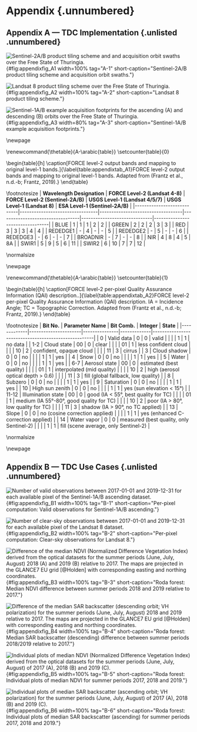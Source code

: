 # Appendix {.unnumbered}

## **Appendix A — TDC Implementation** {.unlisted .unnumbered}

![Sentinel-2A/B product tiling scheme and and acquisition orbit swaths over the Free State of Thuringia.](source/figures/10_appendix_1__tiling_s2.png){#fig:appendixfig_A1 width=100% tag="A-1" short-caption="Sentinel-2A/B product tiling scheme and acquisition orbit swaths."}

![Landsat 8 product tiling scheme over the Free State of Thuringia.](source/figures/10_appendix_2__tiling_l8.png){#fig:appendixfig_A2 width=100% tag="A-2" short-caption="Landsat 8 product tiling scheme."}

![Sentinel-1A/B example acquisition footprints for the ascending (A) and descending (B) orbits over the Free State of Thuringia.](source/figures/10_appendix_3__sar_footprints.png){#fig:appendixfig_A3 width=80% tag="A-3" short-caption="Sentinel-1A/B example acquisition footprints."}

\newpage

\renewcommand{\thetable}{A-\arabic{table}}
\setcounter{table}{0}

\begin{table}[h]
\caption[FORCE level-2 output bands and mapping to original level-1 bands.]{\label{table:appendixtab_A1}FORCE level-2 output bands and mapping to original level-1 bands. Adapted from (Frantz et al., n.d.-b; Frantz, 2019).}
\end{table}

\footnotesize
| **Wavelength Designation** | **FORCE Level-2 (Landsat 4-8)** | **FORCE Level-2 (Sentinel-2A/B)** | **USGS Level-1 (Landsat 4/5/7)** | **USGS Level-1 (Landsat 8)** | **ESA Level-1 (Sentinel-2A/B)** |
|----------------------------|---------------------------------|-----------------------------------|----------------------------------|------------------------------|---------------------------------|
| BLUE                       | 1                               | 1                                 | 1                                | 2                            | 2                               |
| GREEN                      | 2                               | 2                                 | 2                                | 3                            | 3                               |
| RED                        | 3                               | 3                                 | 3                                | 4                            | 4                               |
| REDEDGE1                   | -                               | 4                                 | -                                | -                            | 5                               |
| REDEDGE2                   | -                               | 5                                 | -                                | -                            | 6                               |
| REDEDGE3                   | -                               | 6                                 | -                                | -                            | 7                               |
| BROADNIR                   | -                               | 7                                 | -                                | -                            | 8                               |
| NIR                        | 4                               | 8                                 | 4                                | 5                            | 8A                              |
| SWIR1                      | 5                               | 9                                 | 5                                | 6                            | 11                              |
| SWIR2                      | 6                               | 10                                | 7                                | 7                            | 12                              |

\normalsize


\newpage

\renewcommand{\thetable}{A-\arabic{table}}
\setcounter{table}{1}

\begin{table}[h]
\caption[FORCE level-2 per-pixel Quality Assurance Information (QAI) description..]{\label{table:appendixtab_A2}FORCE level-2 per-pixel Quality Assurance Information (QAI) description. IA = Incidence Angle; TC = Topographic Correction. Adapted from (Frantz et al., n.d.-b; Frantz, 2019).}
\end{table}

\footnotesize
| **Bit No.** | **Parameter Name**   | **Bit Comb.** | **Integer** | **State**                                           |
|-------------|----------------------|---------------|-------------|-----------------------------------------------------|
| 0           | Valid data           | 0             | 0           | valid                                               |
|             |                      | 1             | 1           | no data                                             |
| 1-2         | Cloud state          | 00            | 0           | clear                                               |
|             |                      | 01            | 1           | less confident cloud                                |
|             |                      | 10            | 2           | confident, opaque cloud                             |
|             |                      | 11            | 3           | cirrus                                              |
| 3           | Cloud shadow         | 0             | 0           | no                                                  |
|             |                      | 1             | 1           | yes                                                 |
| 4           | Snow                 | 0             | 0           | no                                                  |
|             |                      | 1             | 1           | yes                                                 |
| 5           | Water                | 0             | 0           | no                                                  |
|             |                      | 1             | 1           | yes                                                 |
| 6-7         | Aerosol state        | 00            | 0           | estimated (best quality)                            |
|             |                      | 01            | 1           | interpolated (mid quality)                          |
|             |                      | 10            | 2           | high (aerosol optical depth > 0.6)                  |
|             |                      | 11            | 3           | fill (global fallback, low quality)                 |
| 8           | Subzero              | 0             | 0           | no                                                  |
|             |                      | 1             | 1           | yes                                                 |
| 9           | Saturation           | 0             | 0           | no                                                  |
|             |                      | 1             | 1           | yes                                                 |
| 10          | High sun zenith      | 0             | 0           | no                                                  |
|             |                      | 1             | 1           | yes (sun elevation < 15°)                           |
| 11-12       | Illumination state   | 00            | 0           | good (IA < 55°, best quality for TC)                |
|             |                      | 01            | 1           | medium (IA 55°-80°, good quality for TC)            |
|             |                      | 10            | 2           | poor (IA > 80°, low quality for TC)                 |
|             |                      | 11            | 3           | shadow (IA > 90°, no TC applied)                    |
| 13          | Slope                | 0             | 0           | no (cosine correction applied)                      |
|             |                      | 1             | 1           | yes (enhanced C-correction applied)                 |
| 14          | Water vapor          | 0             | 0           | measured (best quality, only Sentinel-2)            |
|             |                      | 1             | 1           | fill (scene average, only Sentinel-2)               |

\normalsize

\newpage
## **Appendix B — TDC Use Cases** {.unlisted .unnumbered}

![Number of valid observations between 2017-01-01 and 2019-12-31 for each available pixel of the Sentinel-1A/B ascending dataset.](source/figures/10_appendix_4__obs_s1_asc.png){#fig:appendixfig_B1 width=100% tag="B-1" short-caption="Per-pixel computation: Valid observations for Sentinel-1A/B ascending."}

![Number of clear-sky observations between 2017-01-01 and 2019-12-31 for each available pixel of the Landsat 8 dataset.](source/figures/10_appendix_5__obs_l8.png){#fig:appendixfig_B2 width=100% tag="B-2" short-caption="Per-pixel computation: Clear-sky observations for Landsat 8."}


![Difference of the median NDVI (Normalized Difference Vegetation Index) derived from the optical datasets for the summer periods (June, July, August) 2018 (A) and 2019 (B) relative to 2017. The maps are projected in the GLANCE7 EU grid [@Holden] with corresponding easting and northing coordinates.](source/figures/10_appendix_6__roda_ndvi_diff.png){#fig:appendixfig_B3 width=100% tag="B-3" short-caption="Roda forest: Median NDVI difference between summer periods 2018 and 2019 relative to 2017."}

![Difference of the median SAR backscatter (descending orbit; VH polarization) for the summer periods (June, July, August) 2018 and 2019 relative to 2017. The maps are projected in the GLANCE7 EU grid [@Holden] with corresponding easting and northing coordinates.](source/figures/10_appendix_7__roda_vh_diff.png){#fig:appendixfig_B4 width=100% tag="B-4" short-caption="Roda forest: Median SAR backscatter (descending) difference between summer periods 2018/2019 relative to 2017."}

![Individual plots of median NDVI (Normalized Difference Vegetation Index) derived from the optical datasets for the summer periods (June, July, August) of 2017 (A), 2018 (B) and 2019 (C).](source/figures/10_appendix_8__roda_ndvi.png){#fig:appendixfig_B5 width=100% tag="B-5" short-caption="Roda forest: Individual plots of median NDVI for summer periods 2017, 2018 and 2019."}


![Individual plots of median SAR backscatter (ascending orbit; VH polarization) for the summer periods (June, July, August) of 2017 (A), 2018 (B) and 2019 (C).](source/figures/10_appendix_9__roda_vh.png){#fig:appendixfig_B6 width=100% tag="B-6" short-caption="Roda forest: Individual plots of median SAR backscatter (ascending) for summer periods 2017, 2018 and 2019."}
